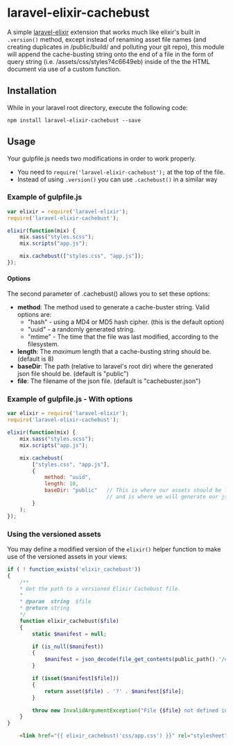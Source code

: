 # laravel-elixir-cachebust
A simple [laravel-elixir](https://github.com/laravel/elixir) extension that works much like elixir's built in ```.version()``` method, except instead of renaming asset file names (and creating duplicates in /public/build/ and polluting your git repo), this module will append the cache-busting string onto the end of a file in the form of query string (i.e. /assets/css/styles?4c6649eb) inside of the the HTML document via use of a custom function.

## Installation ##
While in your laravel root directory, execute the following code:
```
npm install laravel-elixir-cachebust --save
```

## Usage ##
Your gulpfile.js needs two modifications in order to work properly.
- You need to `require('laravel-elixir-cachebust');` at the top of the file.
- Instead of using `.version()` you can use `.cachebust()` in a similar way

### Example of gulpfile.js ###
```Javascript
var elixir = require('laravel-elixir');
require('laravel-elixir-cachebust');

elixir(function(mix) {
    mix.sass("styles.scss");
    mix.scripts("app.js");

    mix.cachebust(["styles.css", "app.js"]);
});
```

#### Options ###
The second parameter of .cachebust() allows you to set these options:
- **method**: The method used to generate a cache-buster string. Valid options are:
  - "hash" - using a MD4 or MD5 hash cipher. (this is the default option)
  - "uuid" - a randomly generated string.
  - "mtime" - The time that the file was last modified, according to the filesystem.
- **length**: The *maximum* length that a cache-busting string should be. (default is 8)
- **baseDir**: The path (relative to laravel's root dir) where the generated json file should be. (default is "public")
- **file**: The filename of the json file. (default is "cachebuster.json")

### Example of gulpfile.js - With options ###
```Javascript
var elixir = require('laravel-elixir');
require('laravel-elixir-cachebust');

elixir(function(mix) {
    mix.sass("styles.scss");
    mix.scripts("app.js");

    mix.cachebust(
        ["styles.css", "app.js"],
        {
            method: "uuid",
            length: 10,
            baseDir: "public"   // This is where our assets should be located,
                                // and is where we will generate our json file.
        }
    );
});
```

### Using the versioned assets
You may define a modified version of the `elixir()` helper function to make use of the versioned assets in your views:
```php
if ( ! function_exists('elixir_cachebust'))
{
	/**
	* Get the path to a versioned Elixir Cachebust file.
	*
	* @param  string  $file
	* @return string
	*/
	function elixir_cachebust($file)
	{
		static $manifest = null;

		if (is_null($manifest))
		{
			$manifest = json_decode(file_get_contents(public_path().'/cachebuster.json'), true);
		}

		if (isset($manifest[$file]))
		{
			return asset($file) . '?' . $manifest[$file];
		}

		throw new InvalidArgumentException("File {$file} not defined in asset manifest.");
	}
}
```

```html
	<link href="{{ elixir_cachebust('css/app.css') }}" rel="stylesheet">
```